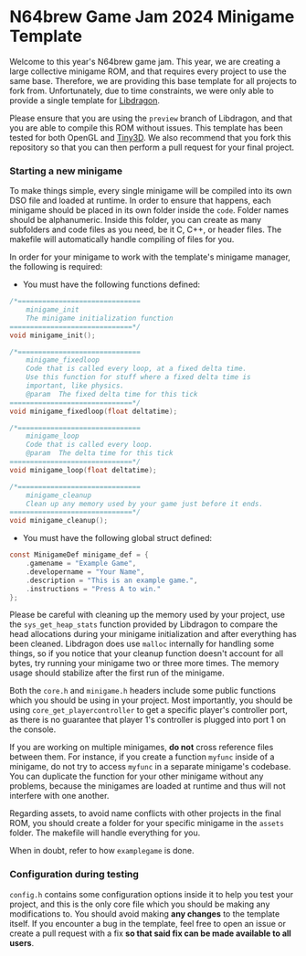 # N64brew Game Jam 2024 Minigame Template

Welcome to this year's N64brew game jam. This year, we are creating a large collective minigame ROM, and that requires every project to use the same base. Therefore, we are providing this base template for all projects to fork from. Unfortunately, due to time constraints, we were only able to provide a single template for [Libdragon](https://github.com/DragonMinded/libdragon).

Please ensure that you are using the `preview` branch of Libdragon, and that you are able to compile this ROM without issues. This template has been tested for both OpenGL and [Tiny3D](https://github.com/HailToDodongo/tiny3d). We also recommend that you fork this repository so that you can then perform a pull request for your final project. 


### Starting a new minigame

To make things simple, every single minigame will be compiled into its own DSO file and loaded at runtime. In order to ensure that happens, each minigame should be placed in its own folder inside the `code`. Folder names should be alphanumeric. Inside this folder, you can create as many subfolders and code files as you need, be it C, C++, or header files. The makefile will automatically handle compiling of files for you.

In order for your minigame to work with the template's minigame manager, the following is required:
* You must have the following functions defined:
```c
/*==============================
    minigame_init
    The minigame initialization function
==============================*/
void minigame_init();

/*==============================
    minigame_fixedloop
    Code that is called every loop, at a fixed delta time.
    Use this function for stuff where a fixed delta time is 
    important, like physics.
    @param  The fixed delta time for this tick
==============================*/
void minigame_fixedloop(float deltatime);

/*==============================
    minigame_loop
    Code that is called every loop.
    @param  The delta time for this tick
==============================*/
void minigame_loop(float deltatime);

/*==============================
    minigame_cleanup
    Clean up any memory used by your game just before it ends.
==============================*/
void minigame_cleanup();
```
* You must have the following global struct defined:
```c
const MinigameDef minigame_def = {
    .gamename = "Example Game",
    .developername = "Your Name",
    .description = "This is an example game.",
    .instructions = "Press A to win."
};
```

Please be careful with cleaning up the memory used by your project, use the `sys_get_heap_stats` function provided by Libdragon to compare the head allocations during your minigame initialization and after everything has been cleaned. Libdragon does use `malloc` internally for handling some things, so if you notice that your cleanup function doesn't account for all bytes, try running your minigame two or three more times. The memory usage should stabilize after the first run of the minigame.

Both the `core.h` and `minigame.h` headers include some public functions which you should be using in your project. Most importantly, you should be using `core_get_playercontroller` to get a specific player's controller port, as there is no guarantee that player 1's controller is plugged into port 1 on the console.

If you are working on multiple minigames, **do not** cross reference files between them. For instance, if you create a function `myfunc` inside of a minigame, do not try to access `myfunc` in a separate minigame's codebase. You can duplicate the function for your other minigame without any problems, because the minigames are loaded at runtime and thus will not interfere with one another.

Regarding assets, to avoid name conflicts with other projects in the final ROM, you should create a folder for your specific minigame in the `assets` folder. The makefile will handle everything for you.

When in doubt, refer to how `examplegame` is done.


### Configuration during testing

`config.h` contains some configuration options inside it to help you test your project, and this is the only core file which you should be making any modifications to. You should avoid making **any changes** to the template itself. If you encounter a bug in the template, feel free to open an issue or create a pull request with a fix **so that said fix can be made available to all users**.